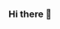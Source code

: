 ### Hi there 👋

<!--
**lem01/lem01** is a ✨ _special_ ✨ repository because its `README.md` (this file) appears on your GitHub profile.

 🔭 I work as a freelance developer.
 👯 I’m looking to collaborate on @Magudal

